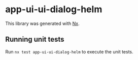 # app-ui-ui-dialog-helm

This library was generated with [Nx](https://nx.dev).


## Running unit tests

Run `nx test app-ui-ui-dialog-helm` to execute the unit tests.

